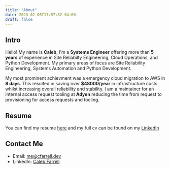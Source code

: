 ```yaml
---
title: "About"
date: 2023-02-08T17:57:52-04:00
draft: false
---
```

## Intro
Hello! My name is **Caleb**, I'm a **Systems Engineer** offering more than **5 years** of experience in Site Reliabilty Engineering, Cloud Operations, and Python Development. My primary areas of focus are Site Reliability Engineering, Systems Automation and Python Development.

My most prominent achievment was a emergency cloud migration to AWS in **8 days**. This resulted in saving over **$48000/year** in infrastructure costs whilst increasing overall reliability and stability.
I am a maintainer for an internal access request tooling at **Adyen** reducing the time from request to provisioning for access requests and tooling.

## Resume
You can find my resume [here](../Caleb_Farrell_Resume.pdf) and my full cv can be found on my [LinkedIn](https://www.linkedin.com/in/caleb-farrell/)

## Contact Me
 - Email: [me@cfarrell.dev](mailto:me@cfarrell.dev)
 - LinkedIn: [Caleb Farrell](https://www.linkedin.com/in/caleb-farrell/)
